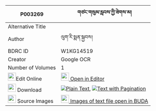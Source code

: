 |P003269|གཙང་གསུམ་རླབས་ཀྱི་ཟེགས་མ། 
| --- | --- 
|Alternative Title |
|Author| ལུག་རི་སྨན་སྐྱབས།
|BDRC ID | W1KG14519
|Creator | Google OCR
|Number of Volumes| 1
|<img width="25" src="https://img.icons8.com/color/25/000000/edit-property.png">Edit Online| [<img width="25" src="https://avatars.githubusercontent.com/u/45091458?s=200&v=4"> Open in Editor](http://editor.openpecha.org/P003269)
|<img width="25" src="https://img.icons8.com/fluent/48/000000/download-2.png"/>  Download | [![](https://img.icons8.com/color/20/000000/txt.png)Plain Text](https://github.com/Openpecha/P003269/releases/download/v1/tsang_sum_lab_kyi_zekma_plain_P003269.zip), [![](https://img.icons8.com/color/20/000000/txt.png)Text with Pagination](https://github.com/Openpecha/P003269/releases/download/v1/tsang_sum_lab_kyi_zekma_pages_P003269.zip)
|<img width="25" src="https://img.icons8.com/plasticine/100/000000/pictures-folder.png"/>  Source Images | [<img width="25" src="https://library.bdrc.io/icons/BUDA-small.svg"> Images of text file open in BUDA](https://library.bdrc.io/show/bdr:W1KG14519)